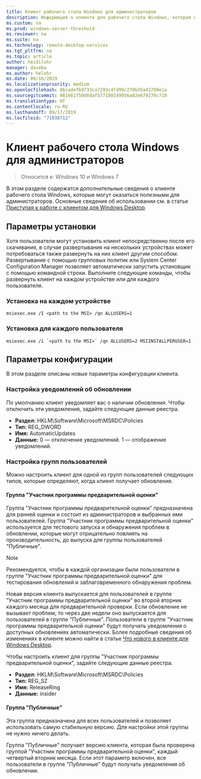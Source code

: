 ```yaml
---
title: Клиент рабочего стола Windows для администраторов
description: Информация о клиенте для рабочего стола Windows, которая в основном будет полезна для администраторов.
ms.custom: na
ms.prod: windows-server-threshold
ms.reviewer: na
ms.suite: na
ms.technology: remote-desktop-services
ms.tgt_pltfrm: na
ms.topic: article
author: heidilohr
manager: daveba
ms.author: helohr
ms.date: 09/16/2019
ms.localizationpriority: medium
ms.openlocfilehash: 86cadefb9733ca7293c4fd99c270b35a41799e1a
ms.sourcegitcommit: 081661f50d6dafb77180149956a02e679270c710
ms.translationtype: HT
ms.contentlocale: ru-RU
ms.lasthandoff: 09/17/2019
ms.locfileid: "71038712"
---
```

# <a name="windows-desktop-client-for-admins"></a>Клиент рабочего стола Windows для администраторов

>Относится к: Windows 10 и Windows 7

В этом разделе содержатся дополнительные сведения о клиенте рабочего стола Windows, которые могут оказаться полезными для администраторов. Основные сведения об использовании см. в статье [Приступая к работе с клиентом для Windows Desktop](windowsdesktop.md).

## <a name="installation-options"></a>Параметры установки

Хотя пользователи могут установить клиент непосредственно после его скачивания, в случае развертывания на нескольких устройствах может потребоваться также развернуть на них клиент другим способом. Развертывание с помощью групповых политик или System Center Configuration Manager позволяет автоматически запустить установщик с помощью командной строки. Выполните следующие команды, чтобы развернуть клиент на каждом устройстве или для каждого пользователя.

### <a name="per-device-installation"></a>Установка на каждом устройстве

```
msiexec.exe /I <path to the MSI> /qn ALLUSERS=1
```

### <a name="per-user-installation"></a>Установка для каждого пользователя

```
msiexec.exe /i `<path to the MSI>` /qn ALLUSERS=2 MSIINSTALLPERUSER=1
```

## <a name="configuration-options"></a>Параметры конфигурации

В этом разделе описаны новые параметры конфигурации клиента.

### <a name="configure-update-notifications"></a>Настройка уведомлений об обновлении

По умолчанию клиент уведомляет вас о наличии обновления. Чтобы отключить эти уведомления, задайте следующие данные реестра.

- **Раздел:** HKLM\Software\Microsoft\MSRDC\Policies
- **Тип:** REG_DWORD
- **Имя:** AutomaticUpdates
- **Данные:** 0 — отключение уведомлений. 1 — отображение уведомлений.

### <a name="configure-user-groups"></a>Настройка групп пользователей

Можно настроить клиент для одной из групп пользователей следующих типов, которые определяют, когда клиент получает обновления.

#### <a name="insider-group"></a>Группа "Участник программы предварительной оценки"

Группа "Участник программы предварительной оценки" предназначена для ранней оценки и состоит из администраторов и выбранных ими пользователей. Группа "Участник программы предварительной оценки" используется для тестового запуска и обнаружения проблем в обновлении, которые могут отрицательно повлиять на производительность, до выпуска для группы пользователей "Публичные".

> [!NOTE]
> Рекомендуется, чтобы в каждой организации были пользователи в группе "Участник программы предварительной оценки" для тестирования обновлений и заблаговременного обнаружения проблем.

Новая версия клиента выпускается для пользователей в группе "Участник программы предварительной оценки" во второй вторник каждого месяца для предварительной проверки. Если обновление не вызывает проблем, то через две недели оно выпускается для пользователей в группе "Публичные". Пользователи в группе "Участник программы предварительной оценки" будут получать уведомления о доступных обновлениях автоматически. Более подробные сведения об изменениях в клиенте можно найти в статье [Что нового в клиенте для Windows Desktop](windowsdesktop-whatsnew.md).

Чтобы настроить клиент для группы "Участник программы предварительной оценки", задайте следующие данные реестра.

- **Раздел:** HKLM\Software\Microsoft\MSRDC\Policies
- **Тип:** REG_SZ
- **Имя:** ReleaseRing
- **Данные:** insider

#### <a name="public-group"></a>Группа "Публичные"

Эта группа предназначена для всех пользователей и позволяет использовать самую стабильную версию. Для настройки этой группы не нужно ничего делать.

Группа "Публичные" получает версию клиента, которая была проверена группой "Участник программы предварительной оценки", каждый четвертый вторник месяца. Если этот параметр включен, все пользователи в группе "Публичные" будут получать уведомления об обновлении.
